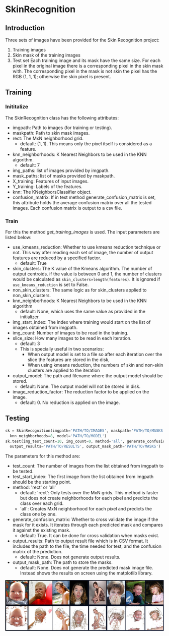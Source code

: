 # SkinRecognition
## Introduction
Three sets of images have been provided for the Skin Recognition project:
1. Training images
1. Skin mask of the training images
1. Test set
Each training image and its mask have the same size. For each pixel in the original image there is a corresponding pixel in the skin mask with. The corresponding pixel in the mask is not skin the pixel has the RGB (1, 1, 1); otherwise the skin pixel is present.

## Training
### Inititalize
The SkinRecognition class has the following attributes:
* imgpath: Path to images (for training or testing).
* maskpath: Path to skin mask images.
* rect: The MxN neighborhood grid. 
  * default: (1, 1). This means only the pixel itself is considered as a feature.
* knn_neighborhoods: K Nearest Neighbors to be used in the KNN algorithm. 
  * default: 7
* img_paths: list of images provided by imgpath.
* mask_paths: list of masks provided by maskpath.
* X_training: Features of input images.
* Y_training: Labels of the features.
* knn: The KNeighborsClassifier object.
* confusion_matrix: If in test method generate_confusion_matrix is set, this attribute holds the average confusion matrix over all the tested images. Each confusion matrix is output to a csv file.
### Train
For this the method _get_training_images_ is used. The input parameters are listed below:
* use_kmeans_reduction: Whether to use kmeans reduction technique or not. This way after reading each set of image, the number of output features are reduced by a specified factor.
  * default: True
* skin_clusters: The K value of the Kmeans algorithm. The number of output centroids. if the value is between 0 and 1, the number of clusters would be calculated as `skin_clusters×length(features)`. It is ignored if `use_kmeans_reduction` is set to False.
* non_skin_clusters: The same logic as for skin_clusters applied to non_skin_clusters.
* knn_neighborhoods: K Nearest Neighbors to be used in the KNN algorithm
  * default: None, which uses the same value as provided in the initializer.
* img_start_index: The index where training would start on the list of images obtained from imgpath.
* img_count: Number of images to be read in the training.
* slice_size: How many images to be read in each iteration.
  * default: 3
  * This is specially useful in two scenarios:
    * When output model is set to a file so after each iteration over the slice the features are stored in the disk,
    * When using kmeans reduction, the numbers of skin and non-skin clusters are applied to the iteration
* output_model: The path and filename where the output model should be stored.
  * default: None. The output model will not be stored in disk.
* image_reduction_factor: The reduction factor to be applied on the image.
  * default: 0. No reduction is applied on the image.

## Testing
```python
sk = SkinRecognition(imgpath='PATH/TO/IMAGES', maskpath='PATH/TO/MASKS', rect=(7, 7), 
  knn_neighborhoods=8, model='PATH/TO/MODEL')
sk.test(img_test_count=10, img_count=0, method='all', generate_confusion_matrix=True, 
  output_results='PATH/TO/RESULTS', output_mask_path='PATH/TO/MASKS')
```
The parameters for this method are:
* test_count: The number of images from the list obtained from imgpath to be tested.
* test_start_index: The first image from the list obtained from imgpath should be the starting point.
* method: 'rect' or 'all'
  * default: 'rect': Only tests over the MxN grids. This method is faster but does not create neighborhoods for each pixel and predicts the class over each grid.
  * 'all': Creates MxN neighborhood for each pixel and predicts the class one by one.
* generate_confusion_matrix: Whether to cross validate the image if the mask for it exists. It iterates through each predicted mask and compares it against the existing mask.
  * default: True. It can be done for cross validation when masks exist.
* output_results: Path to output result file which is in CSV format. It includes the path to the file, the time needed for test, and the confusion matrix of the prediction.
  * default: None. Does not generate output results.
* output_mask_path: The path to store the masks.
  * default: None. Does not generate the predicted mask image file. Instead shows the results on screen using the matplotlib library.

![Example](example.PNG)
